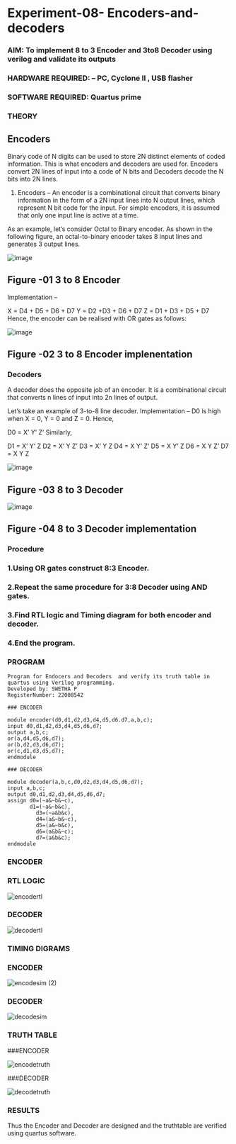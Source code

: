 # Experiment-08- Encoders-and-decoders 
### AIM: To implement 8 to 3 Encoder and  3to8 Decoder using verilog and validate its outputs
### HARDWARE REQUIRED:  – PC, Cyclone II , USB flasher
### SOFTWARE REQUIRED:   Quartus prime
### THEORY 

## Encoders
Binary code of N digits can be used to store 2N distinct elements of coded information. This is what encoders and decoders are used for. Encoders convert 2N lines of input into a code of N bits and Decoders decode the N bits into 2N lines.

1. Encoders –
An encoder is a combinational circuit that converts binary information in the form of a 2N input lines into N output lines, which represent N bit code for the input. For simple encoders, it is assumed that only one input line is active at a time.

As an example, let’s consider Octal to Binary encoder. As shown in the following figure, an octal-to-binary encoder takes 8 input lines and generates 3 output lines.

![image](https://user-images.githubusercontent.com/36288975/171543588-bc0746df-a173-4b35-989e-5fb7d385fe8a.png)
## Figure -01 3 to 8 Encoder 


Implementation –

X = D4 + D5 + D6 + D7
Y = D2 +D3 + D6 + D7
Z = D1 + D3 + D5 + D7 
Hence, the encoder can be realised with OR gates as follows:


![image](https://user-images.githubusercontent.com/36288975/171543740-68403b82-aa93-4c98-9343-f32b14885a2e.png)
## Figure -02 3 to 8 Encoder implenentation 

 ### Decoders 
A decoder does the opposite job of an encoder. It is a combinational circuit that converts n lines of input into 2n lines of output.

Let’s take an example of 3-to-8 line decoder.
Implementation –
D0 is high when X = 0, Y = 0 and Z = 0. Hence,

D0 = X’ Y’ Z’ 
Similarly,

D1 = X’ Y’ Z
D2 = X’ Y Z’
D3 = X’ Y Z
D4 = X Y’ Z’
D5 = X Y’ Z
D6 = X Y Z’
D7 = X Y Z 


![image](https://user-images.githubusercontent.com/36288975/171543978-ee2d0671-2846-40a1-8705-507fd6287a49.png)
## Figure -03 8 to 3 Decoder 



![image](https://user-images.githubusercontent.com/36288975/171543866-5a6eace6-8683-49d7-9c4f-a7cb30ec3035.png)
## Figure -04 8 to 3 Decoder implementation 

### Procedure

### 1.Using OR gates construct 8:3 Encoder.

### 2.Repeat the same procedure for 3:8 Decoder using AND gates.

### 3.Find RTL logic and Timing diagram for both encoder and decoder.

### 4.End the program.



### PROGRAM 
```
Program for Endocers and Decoders  and verify its truth table in quartus using Verilog programming.
Developed by: SWETHA P
RegisterNumber: 22008542

### ENCODER 

module encoder(d0,d1,d2,d3,d4,d5,d6.d7,a,b,c);
input d0,d1,d2,d3,d4,d5,d6,d7;
output a,b,c;
or(a,d4,d5,d6,d7);
or(b,d2,d3,d6,d7);
or(c,d1,d3,d5,d7);
endmodule

### DECODER

module decoder(a,b,c,d0,d2,d3,d4,d5,d6,d7);
input a,b,c;
output d0,d1,d2,d3,d4,d5,d6,d7;
assign d0=(~a&~b&~c),
       d1=(~a&~b&c),
		 d3=(~a&b&c),
		 d4=(a&~b&~c),
		 d5=(a&~b&c),
		 d6=(a&b&~c);
		 d7=(a&b&c);
endmodule
```
### ENCODER

### RTL LOGIC  
![encodertl](https://user-images.githubusercontent.com/120623583/214604316-395a0670-a434-41ab-afcc-5533c2f1725a.png)
  
### DECODER
![decodertl](https://user-images.githubusercontent.com/120623583/214604483-9b3625e5-4205-49f9-a40b-587bae60f28c.png)


### TIMING DIGRAMS  

### ENCODER 
![encodesim (2)](https://user-images.githubusercontent.com/120623583/214604611-6e55cbe7-4813-44f7-aacd-e234f24b5a8c.png)

### DECODER
![decodesim](https://user-images.githubusercontent.com/120623583/214604870-46a268f3-c4f9-4382-a7c9-8fa04083e0d4.png)


### TRUTH TABLE

###ENCODER 

![encodetruth](https://user-images.githubusercontent.com/120623583/214605086-3f08d191-9c55-4c90-bbd0-d526d5e36441.png)

###DECODER

![decodetruth](https://user-images.githubusercontent.com/120623583/214605193-b0d3f545-8c33-4c67-9863-11ef1405f927.png)


### RESULTS 
Thus the Encoder and Decoder are designed and the truthtable are verified using quartus software.
